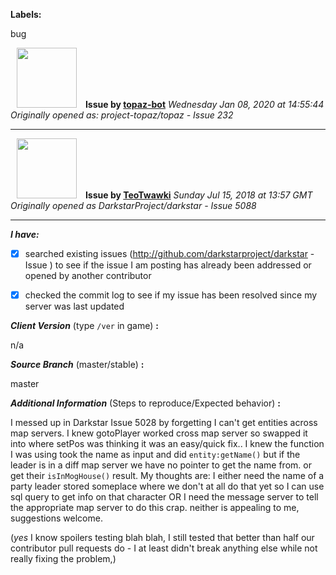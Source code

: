 **Labels:**

bug



<a href="https://github.com/topaz-bot"><img src="https://avatars3.githubusercontent.com/u/59651103?v=4" width="96" height="96" hspace="10"></img></a> **Issue by [topaz-bot](https://github.com/topaz-bot)**
_Wednesday Jan 08, 2020 at 14:55:44_
_Originally opened as: project-topaz/topaz - Issue 232_

----

<a href="https://github.com/TeoTwawki"><img src="https://avatars0.githubusercontent.com/u/6871475?v=4"  width="96" height="96" hspace="10"></img></a> **Issue by [TeoTwawki](https://github.com/TeoTwawki)**
_Sunday Jul 15, 2018 at 13:57 GMT_
_Originally opened as DarkstarProject/darkstar - Issue 5088_

----

<!-- place 'x' mark between square [] brackets to checkmark box -->

**_I have:_**

- [x] searched existing issues (http://github.com/darkstarproject/darkstar - Issue ) to see if the issue I am posting has already been addressed or opened by another contributor
- [x] checked the commit log to see if my issue has been resolved since my server was last updated


<!-- Issues will be closed without being looked into if the following information is missing (unless its not applicable). -->

**_Client Version_** (type `/ver` in game) **:** 
n/a

**_Source Branch_** (master/stable) **:** 
master

<!-- If there is a server you know we can reproduce this on right now, please mention it here. -->
**_Additional Information_** (Steps to reproduce/Expected behavior) **:** 
I messed up in Darkstar Issue 5028 by forgetting I can't get entities across map servers. I knew gotoPlayer worked cross map server so swapped it into where setPos was thinking it was an easy/quick fix.. I knew the function I was using took the name as input and did `entity:getName()` but if the leader is in a diff map server we have no pointer to get the name from. or get their `isInMogHouse()` result. My thoughts are: I either need the name of a party leader stored someplace where we don't at all do that yet so I can use sql query to get info on that character OR I need the message server to tell the appropriate map server to do this crap. neither is appealing to me, suggestions welcome.


(*yes* I know spoilers testing blah blah, I still tested that better than half our contributor pull requests do - I at least didn't break anything else while not really fixing the problem,)


